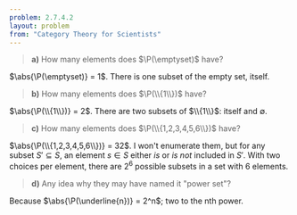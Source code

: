 ```yaml
---
problem: 2.7.4.2 
layout: problem
from: "Category Theory for Scientists"
---
```


> **a)** How many elements does $\P(\emptyset)$ have?

$\abs{\P(\emptyset)} = 1$. There is one subset of the empty set, itself.

> **b)** How many elements does $\P(\\{1\\})$ have?

$\abs{\P(\\{1\\})} = 2$. There are two subsets of $\\{1\\}$: itself and
$\emptyset$.
 
> **c)** How many elements does $\P(\\{1,2,3,4,5,6\\})$ have?

$\abs{\P(\\{1,2,3,4,5,6\\})} = 32$. I won't enumerate them, but for any subset
$S' \subseteq S$, an element $s \in S$ either _is_ or _is not_ included in $S'$.
With two choices per element, there are $2^6$ possible subsets in a set with 6
elements.
 
> **d)** Any idea why they may have named it "power set"?

Because $\abs{\P(\underline{n})} = 2^n$; two to the nth power.

